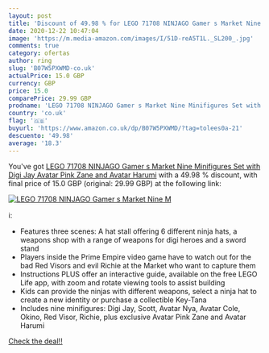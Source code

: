 ```yaml
---
layout: post
title: 'Discount of 49.98 % for LEGO 71708 NINJAGO Gamer s Market Nine M'
date: 2020-12-22 10:47:04
image: 'https://m.media-amazon.com/images/I/51D-reA5T1L._SL200_.jpg'
comments: true
category: ofertas
author: ring
slug: 'B07W5PXWMD-co.uk'
actualPrice: 15.0 GBP
currency: GBP
price: 15.0
comparePrice: 29.99 GBP
prodname: 'LEGO 71708 NINJAGO Gamer s Market Nine Minifigures Set with Digi Jay  Avatar Pink Zane and Avatar Harumi'
country: 'co.uk'
flag: '🇬🇧'
buyurl: 'https://www.amazon.co.uk/dp/B07W5PXWMD/?tag=tolees0a-21'
descuento: '49.98'
average: '18.3'
---
```


You've got [LEGO 71708 NINJAGO Gamer s Market Nine Minifigures Set with Digi Jay  Avatar Pink Zane and Avatar Harumi](https://www.amazon.co.uk/dp/B07W5PXWMD/?tag=tolees0a-21) with a  49.98 % discount, with final price of 15.0 GBP (original: 29.99 GBP) at the following link:

[![LEGO 71708 NINJAGO Gamer s Market Nine M](https://m.media-amazon.com/images/I/51D-reA5T1L._SL200_.jpg)](https://www.amazon.co.uk/dp/B07W5PXWMD/?tag=tolees0a-21)

ℹ️:

- Features three scenes: A hat stall offering 6 different ninja hats, a weapons shop with a range of weapons for digi heroes and a sword stand
- Players inside the Prime Empire video game have to watch out for the bad Red Visors and evil Richie at the Market who want to capture them
- Instructions PLUS offer an interactive guide, available on the free LEGO Life app, with zoom and rotate viewing tools to assist building
- Kids can provide the ninjas with different weapons, select a ninja hat to create a new identity or purchase a collectible Key-Tana
- Includes nine minifigures: Digi Jay, Scott, Avatar Nya, Avatar Cole, Okino, Red Visor, Richie, plus exclusive Avatar Pink Zane and Avatar Harumi

[Check the deal!!](https://www.amazon.co.uk/dp/B07W5PXWMD/?tag=tolees0a-21)
